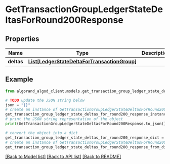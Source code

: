 # GetTransactionGroupLedgerStateDeltasForRound200Response


## Properties

Name | Type | Description | Notes
------------ | ------------- | ------------- | -------------
**deltas** | [**List[LedgerStateDeltaForTransactionGroup]**](LedgerStateDeltaForTransactionGroup.md) |  | 

## Example

```python
from algorand_algod_client.models.get_transaction_group_ledger_state_deltas_for_round200_response import GetTransactionGroupLedgerStateDeltasForRound200Response

# TODO update the JSON string below
json = "{}"
# create an instance of GetTransactionGroupLedgerStateDeltasForRound200Response from a JSON string
get_transaction_group_ledger_state_deltas_for_round200_response_instance = GetTransactionGroupLedgerStateDeltasForRound200Response.from_json(json)
# print the JSON string representation of the object
print(GetTransactionGroupLedgerStateDeltasForRound200Response.to_json())

# convert the object into a dict
get_transaction_group_ledger_state_deltas_for_round200_response_dict = get_transaction_group_ledger_state_deltas_for_round200_response_instance.to_dict()
# create an instance of GetTransactionGroupLedgerStateDeltasForRound200Response from a dict
get_transaction_group_ledger_state_deltas_for_round200_response_from_dict = GetTransactionGroupLedgerStateDeltasForRound200Response.from_dict(get_transaction_group_ledger_state_deltas_for_round200_response_dict)
```
[[Back to Model list]](../README.md#documentation-for-models) [[Back to API list]](../README.md#documentation-for-api-endpoints) [[Back to README]](../README.md)



